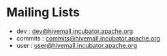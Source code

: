 <!--

	Licensed to the Apache Software Foundation (ASF) under one
	or more contributor license agreements. See the NOTICE file
	distributed with this work for additional information
	regarding copyright ownership. The ASF licenses this file
	to you under the Apache License, Version 2.0 (the
	"License"); you may not use this file except in compliance
	with the License. You may obtain a copy of the License at

	   http://www.apache.org/licenses/LICENSE-2.0

	Unless required by applicable law or agreed to in writing, software
	distributed under the License is distributed on an "AS IS" BASIS,
	WITHOUT WARRANTIES OR CONDITIONS OF ANY KIND, either express or implied.
	See the License for the specific language governing permissions and
	limitations under the License.

-->
# Mailing Lists

* dev : dev@hivemall.incubator.apache.org
* commits : commits@hivemall.incubator.apache.org
* user : user@hivemall.incubator.apache.org
